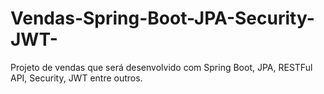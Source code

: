 # Vendas-Spring-Boot-JPA-Security-JWT-
Projeto de vendas que será desenvolvido com Spring Boot, JPA, RESTFul API, Security, JWT entre outros.
